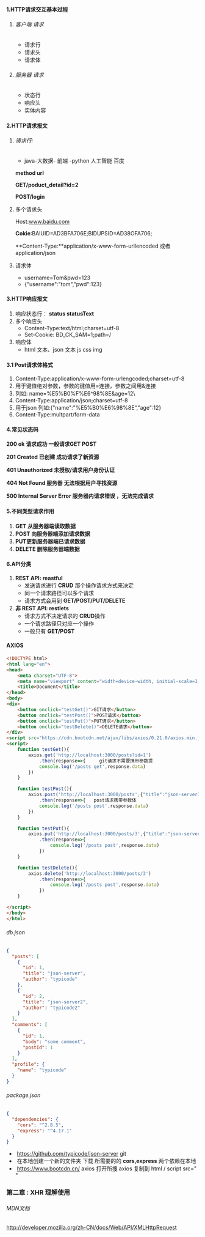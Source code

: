[axios]: axios-js.com/docs/index.html

#### 1.HTTP请求交互基本过程

1. ######   客户端   请求

   - 请求行
   - 请求头
   - 请求体

2. ###### 服务器  请求

   - 状态行
   - 响应头
   - 实体内容

#### 2.HTTP请求报文

1. ###### 请求行:

   - java-大数据- 前端 -python 人工智能 百度 

   **method url**

   **GET/poduct_detail?id=2**

   **POST/login**

2. 多个请求头

   Host:www.baidu.com

   **Cokie**:BAIUID=AD3BFA706E;BIDUPSID=AD38OFA706;

   **Content-Type:**application/x-www-form-urllencoded 或者 application/json

3. 请求体

   - username=Tom&pwd=123 
   - {"username":"tom","pwd":123}

#### 3.HTTP响应报文

1. 响应状态行： **status statusText**
2. 多个响应头
   - Content-Type:text/html;charset=utf-8
   - Set-Cookie: BD_CK_SAM=1;path=/
3. 响应体
   -  html 文本、json 文本 js css img

#### 3.1 Post请求体格式

1. Content-Type:application/x-www-form-urlengcoded;charset=utf-8
2. 用于键值绝对参数，参数的键值用=连接，参数之间用&连接
3. 列如: name=%E5%B0%F%E6^98%8E&age=12\
4. Content-Type:application/json;charset=utf-8
5. 用于json 列如:{"name":"%E5%B0%E6%98%8E“,"age":12}
6. Content-Type:multpart/form-data

#### 4.常见状态码

**200   ok    请求成功 一般请求GET POST**

**201  Created 已创建 成功请求了新资源**

**401  Unauthorized  未授权/请求用户身份认证**

**404 Not Found  服务器 无法根据用户寻找资源**

**500 InternaI Server Error 服务器内请求错误 ，无法完成请求**



#### 5.不同类型请求作用

1. **GET 从服务器端读取数据**
2. **POST 向服务器端添加请求数据**
3. **PUT更新服务器端已请求数据**
4. **DELETE 删除服务器端数据**

#### 6.API分类

1. **REST API:  reastful**
   -   发送请求进行 **CRUD** 那个操作请求方式来决定
   - 同一个请求路径可以多个请求
   - 请求方式会用到 **GET/POST/PUT/DELETE**
2. **非 REST API: restlets**
   - 请求方式不决定请求的 **CRUD**操作
   - 一个请求路径只对应一个操作
   - 一般只有 **GET/POST**

#### AXIOS

```html
<!DOCTYPE html>
<html lang="en">
<head>
    <meta charset="UTF-8">
    <meta name="viewport" content="width=device-width, initial-scale=1.0">
    <title>Document</title>
</head>
<body>
<div>
    <button onclick="testGet()">GIT请求</button>
    <button onclick="testPost()">POST请求</button>
    <button onclick="testPut()">PUT请求</button>
    <button onclick="testDelete()">DELETE请求</button>
</div>
<script src="https://cdn.bootcdn.net/ajax/libs/axios/0.21.0/axios.min.js"></script>
<script>
    function testGet(){
        axios.get('http://localhost:3000/posts?id=1')
            .then(response=>{     git请求不需要携带参数提
            console.log('/posts get',response.data)
        })
    }

    function testPost(){
        axios.post('http://localhost:3000/posts',{"title":"json-server3","author":"typicode3"})
            .then(response=>{   post请求携带参数体
            console.log('/posts post',response.data)
        })
    }

    function testPut(){
        axios.put('http://localhost:3000/posts/3',{"title":"json-server...","author":"typicode..."})
            .then(response=>{
                console.log('/posts post',response.data)
            })
    }

    function testDelete(){
        axios.delete('http://localhost:3000/posts/3')
            .then(response=>{
                console.log('/posts post',response.data)
            })
    }

</script>
</body>
</html>
```

###### db.json

```json
{
  "posts": [
    {
      "id": 1,
      "title": "json-server",
      "author": "typicode"
    },
    {
      "id": 2,
      "title": "json-server2",
      "author": "typicode2"
    }
  ],
  "comments": [
    {
      "id": 1,
      "body": "some comment",
      "postId": 1
    }
  ],
  "profile": {
    "name": "typicode"
  }
}
```

###### package.json

```json
{
  "dependencies": {
    "cors": "^2.8.5",
    "express": "^4.17.1"
  }
}

```

- ​    https://github.com/typicode/json-server    git
- ​    在本地创建一个新的文件夹  下载 所需要的的  **cors,express**  两个依赖在本地
- ​    https://www.bootcdn.cn/  axios   打开所搜 axios 复制到  html / script src=" "

### 第二章 :  XHR 理解使用

###### MDN文档

http://developer.mozilla.org/zh-CN/docs/Web/API/XMLHttpRequest